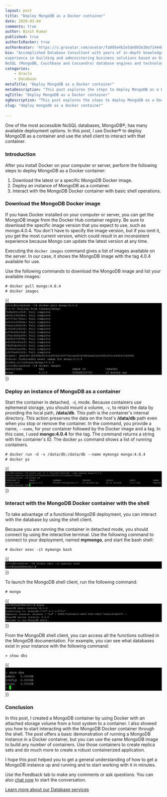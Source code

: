 ```yaml
---
layout: post
title: "Deploy MongoDB as a Docker container"
date: 2020-03-04
comments: true
author: Binit Kumar
published: true
authorIsRacker: true
authorAvatar: 'https://s.gravatar.com/avatar/fa095e4b2e5de083e30a714448e71451'
bio: "Accomplished Database Consultant with years of in-depth knowledge and
experience in building and administering business solutions based on Oracle and
NoSQL (MongoDB, Couchbase and Cassandra) database engines and technologies."
categories:
    - Oracle
    - Database
metaTitle: "Deploy MongoDB as a Docker container"
metaDescription: "This post explores the steps to deploy MongoDB as a Docker container."
ogTitle: "Deploy MongoDB as a Docker container"
ogDescription: "This post explores the steps to deploy MongoDB as a Docker container."
slug: "deploy mongodb as a docker container" 

---
```

One of the most accessible NoSQL databases, MongoDB&reg;, has many available
deployment options. In this post, I use Docker&reg; to deploy MongoDB as a
container and use the shell client to interact with that container.

<!--more-->

### Introduction

After you install Docker on your computer or server, perform the following steps
to deploy MongoDB as a Docker container:

1.	Download the latest or a specific MongoDB Docker image.
2.	Deploy an instance of MongoDB as a container.
3.	Interact with the MongoDB Docker container with basic shell operations.

### Download the MongoDB Docker image

If you have Docker installed on your computer or server, you can get the MongoDB
image from the Docker Hub container registry. Be sure to download the specific
image version that you expect to use, such as mongo:4.0.4. You don't have to
specify the image version, but if you omit it, you get the most current version,
which could result in an inconsistent experience because Mongo can update the
latest version at any time.

Executing the `docker images` command gives a list of images available on the
server. In our case, it shows the MongoDB image with the tag 4.0.4 available for
use.

Use the following commands to download the MongoDB image and list your available
images:

    # docker pull mongo:4.0.4
    # docker images

{{<img src="Picture1.png" title="" alt="">}}

### Deploy an instance of MongoDB as a container

Start the container in detached, `-d`, mode. Because containers use ephemeral
storage, you should mount a volume, `-v`, to retain the data by providing the
local path, **/data/db**. This path is the container's internal directory. This
action preserves the data on the host's **/data/db** path even when you stop or
remove the container. In the command, you provide a name, `--name`, for your
container followed by the Docker image and a tag. In this case, I used
**mongo:4.0.4** for the tag. The command returns a string with the
container's ID. The docker `ps` command shows a list of running containers.

    # docker run -d -v /data/db:/data/db --name mymongo mongo:4.0.4
    # docker ps

{{<img src="Picture2.png" title="" alt="">}}

### Interact with the MongoDB Docker container with the shell

To take advantage of a functional MongoDB deployment, you can interact with
the database by using the shell client.

Because you are running the container in detached mode, you should connect by
using the interactive terminal. Use the following command to connect to your
deployment, named **mymongo**, and start the bash shell:

    # docker exec -it mymongo bash

{{<img src="Picture3.png" title="" alt="">}}

To launch the MongoDB shell client, run the following command:

    # mongo

{{<img src="Picture4.png" title="" alt="">}}

From the MongoDB shell client, you can access all the functions outlined in the
MongoDB documentation. For example, you can see what databases exist in your
instance with the following command:

    > show dbs

{{<img src="Picture5.png" title="" alt="">}}

### Conclusion

In this post, I created a MongoDB container by using Docker with an attached
storage volume from a host system to a container. I also showed you how to start
interacting with the MongoDB Docker container through the shell. The post offers
a basic demonstration of running a MongoDB instance in a Docker container, but
you can use the same MongoDB image to build any number of containers. Use those
containers to create replica sets and do much more to create a robust
containerized application.

I hope this post helped you to get a general understanding of how to get a
MongoDB instance up and running and to start working with it in minutes.

Use the Feedback tab to make any comments or ask questions. You can also
[chat now](https://www.rackspace.com/#chat) to start the conversation.

<a class="cta blue" id="cta" href="https://www.rackspace.com/dba-services">Learn more about our Database services</a>
